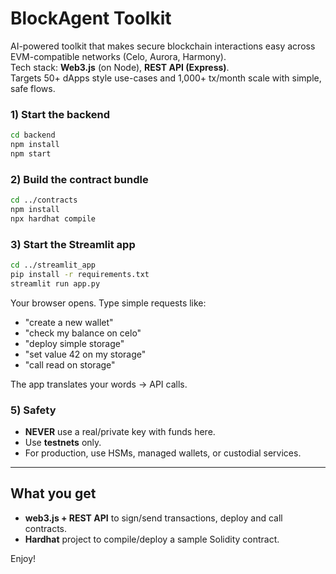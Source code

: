 # BlockAgent Toolkit

AI-powered toolkit that makes secure blockchain interactions easy across EVM-compatible networks (Celo, Aurora, Harmony).  
Tech stack: **Web3.js** (on Node), **REST API (Express)**.  
Targets 50+ dApps style use-cases and 1,000+ tx/month scale with simple, safe flows.

### 1) Start the backend
```bash
cd backend
npm install
npm start
```

### 2) Build the contract bundle
```bash
cd ../contracts
npm install
npx hardhat compile
```

### 3) Start the Streamlit app 
```bash
cd ../streamlit_app
pip install -r requirements.txt
streamlit run app.py
```
Your browser opens. Type simple requests like:
- "create a new wallet"
- "check my balance on celo"
- "deploy simple storage"
- "set value 42 on my storage"
- "call read on storage"

The app translates your words → API calls.

### 5) Safety
- **NEVER** use a real/private key with funds here.
- Use **testnets** only.
- For production, use HSMs, managed wallets, or custodial services.

---

## What you get
- **web3.js + REST API** to sign/send transactions, deploy and call contracts.
- **Hardhat** project to compile/deploy a sample Solidity contract.

Enjoy!
